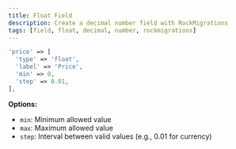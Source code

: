 ```yaml
---
title: Float Field
description: Create a decimal number field with RockMigrations
tags: [field, float, decimal, number, rockmigrations]
---
```


```php
'price' => [
  'type' => 'float',
  'label' => 'Price',
  'min' => 0,
  'step' => 0.01,
],
```

**Options:**
- `min`: Minimum allowed value
- `max`: Maximum allowed value
- `step`: Interval between valid values (e.g., 0.01 for currency)

